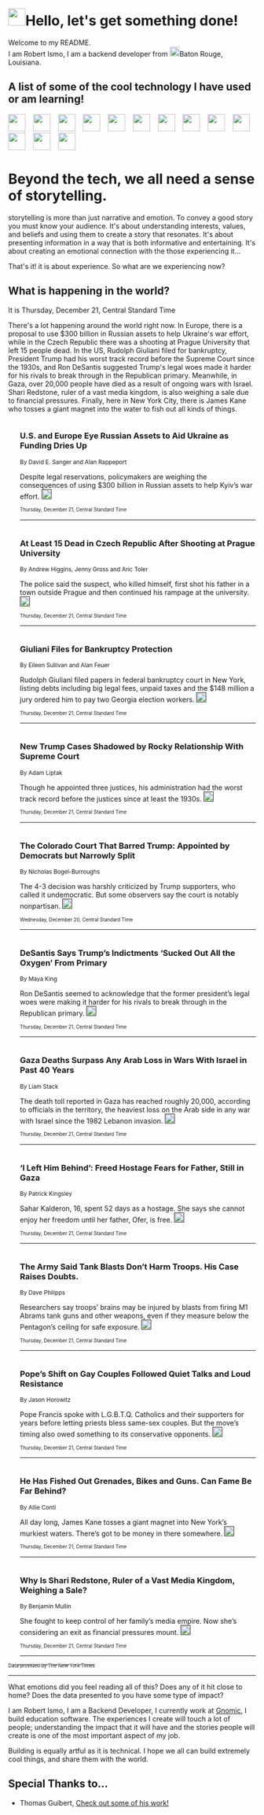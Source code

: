 <h1><img src="https://emojis.slackmojis.com/emojis/images/1643514375/3493/hot-coffee.gif?1643514375" width="35"/>Hello, let's get something done!</h1>

<p>Welcome to my README.<br/>
I am Robert Ismo, I am a backend developer from <img src="https://emojis.slackmojis.com/emojis/images/1638395689/50435/moulin_rouge.png?1638395689" width="20"/>Baton Rouge, Louisiana.</p>
<h2>A list of some of the cool technology I have used or am learning!</h2>
<p>
<img src="https://emojis.slackmojis.com/emojis/images/1643516091/21142/meow_bongotap.gif?1643516091" width="35" alt="">
<img src="https://img.shields.io/badge/Favorite%20Frontend%20Framework-SvelteKit-f83903" alt="">
<img src="https://img.shields.io/badge/Second%20Favorite-Vue-40b581" alt="">
<img src="https://img.shields.io/badge/Most%20Used%20Runtime-Nodejs-78b061" alt="">
<img src="https://emojis.slackmojis.com/emojis/images/1643517416/34482/fire.gif?1643517416" width="35" alt="">
<img src="https://img.shields.io/badge/Javascript%20But%20Better-Typescript-0078ca" alt="">
<img src="https://img.shields.io/badge/Favorite%20Language-Elixir-3e244d" alt="">
<img src="https://img.shields.io/badge/Containerize%20Everything-Docker-6ac9ef" alt="">
<img src="https://emojis.slackmojis.com/emojis/images/1643514596/5999/meow_party.gif?1643514596" width="35" alt="">
<img src="https://img.shields.io/badge/API%20Love%20Language-Graphql-de32a5" alt="">
<img src="https://img.shields.io/badge/Our%20Favorite%20Version%20Controller-Git-e94f33" alt="">
<img src="https://img.shields.io/badge/Favorite%20Database-Redis-d42d1d" alt="">
<img src="https://emojis.slackmojis.com/emojis/images/1643514559/5584/deployparrot.gif?1643514559" width="35" alt="">
<img src="https://img.shields.io/badge/Container%20Interstate-RabbitMQ-f66200" alt="">
<img src="https://img.shields.io/badge/Gotta%20Learn-Kubernetes-316adf" alt="">
<img src="https://img.shields.io/badge/Really%20Mature%20Now-WASM-654fef" alt="">
<img src="https://emojis.slackmojis.com/emojis/images/1666642497/61942/dance_vibe.gif?1666642497" width="35" alt="">
<img src="https://img.shields.io/badge/For%20My%20M1-ARM64-657d96" alt="">
<img src="https://img.shields.io/badge/Loving%20This%20So%20Much-TailwindCSS-17bcb5" alt="">
<img src="https://img.shields.io/badge/Cool%20Build%20Tool-Vite-f9cb24" alt="">
<img src="https://emojis.slackmojis.com/emojis/images/1669231376/62819/working-on-it.gif?1669231376" width="35" alt="">
<img src="https://img.shields.io/badge/Fun%20and%20Easy%20Database-MongoDB-5f8c49" alt="">
<img src="https://img.shields.io/badge/JS%20Life%20Support-NPM-c73737" alt="">
<img src="https://img.shields.io/badge/I%20Liked%20It-DynamoDB-0073b9" alt="">
<img src="https://emojis.slackmojis.com/emojis/images/1643514045/46/question.gif?1643514045" width="35" alt="">
<img src="https://img.shields.io/badge/cool-React-60d6f9" alt="">
<img src="https://img.shields.io/badge/Future%20Big%20Project-Lambda-f37e00" alt="">
<img src="https://img.shields.io/badge/NPM%20But%20Better-PNPM-f1aa07" alt="">
<img src="https://emojis.slackmojis.com/emojis/images/1643514943/9662/fbwow.gif?1643514943" width="35" alt="">
<img src="https://img.shields.io/badge/First%20Language-C-662079" alt="">
<img src="https://img.shields.io/badge/Where%20I%20Deploy%20Frontend-Vercel-000000" alt="">
<img src="https://img.shields.io/badge/Who%20Does%20not%20Want%20an%20App-Swift-f9492a" alt="">
<img src="https://emojis.slackmojis.com/emojis/images/1643514058/151/javascript.png?1643514058" width="35" alt="">
<img src="https://img.shields.io/badge/cool-Python-fbd542" alt="">
<img src="https://img.shields.io/badge/Favorite%20Something-Stripe-656cdc" alt="">
<img src="https://img.shields.io/badge/Of%20Course-HTML5-ed6327" alt="">
<img src="https://emojis.slackmojis.com/emojis/images/1660415405/60731/bomb.gif?1660415405" width="35" alt="">
<img src="https://img.shields.io/badge/hate-CSS-2964ec" alt="">
<img src="https://img.shields.io/badge/Learning-CircleCI-141215" alt="">
<img src="https://img.shields.io/badge/Learning-Rust-fbbb3b" alt="">
<img src="https://emojis.slackmojis.com/emojis/images/1660415397/60712/writing-hand.gif?1660415397" width="35" alt="">
<img src="https://img.shields.io/badge/Dev%20Browser%20of%20Choice-Firefox-cc4e26" alt="">
<img src="https://img.shields.io/badge/Recoverying%20From%20Windows-UNIX-1781e3" alt="">
<img src="https://img.shields.io/badge/LOVE-LogSeq-90c1c2" alt="">
<img src="https://emojis.slackmojis.com/emojis/images/1643514066/223/kirby.gif?1643514066" width="35" alt="">
<img src="https://img.shields.io/badge/Daily%20Driver-MacOS-e6e6e8" alt="">
<img src="https://img.shields.io/badge/Git%20Server-Github-000000" alt="">
<img src="https://img.shields.io/badge/enjoyable-EC2-f17428" alt="">
<img src="https://emojis.slackmojis.com/emojis/images/1643514239/2069/excited.gif?1643514239" width="35" alt="">
</p>
<h1>Beyond the tech, we all need a sense of storytelling.</h1>
<p>storytelling is more than just narrative and emotion. To convey a good story you must know your audience. It's about understanding interests, values, and beliefs and using them to create a story that resonates. It's about presenting information in a way that is both informative and entertaining. It's about creating an emotional connection with the those experiencing it...</p>
<p>That's it! it is about experience. So what are we experiencing now?</p>
<h2>What is happening in the world?</h2>
<p>It is Thursday, December 21, Central Standard Time</p>
<p>
There&#39;s a lot happening around the world right now. In Europe, there is a proposal to use $300 billion in Russian assets to help Ukraine&#39;s war effort, while in the Czech Republic there was a shooting at Prague University that left 15 people dead. In the US, Rudolph Giuliani filed for bankruptcy, President Trump had his worst track record before the Supreme Court since the 1930s, and Ron DeSantis suggested Trump&#39;s legal woes made it harder for his rivals to break through in the Republican primary. Meanwhile, in Gaza, over 20,000 people have died as a result of ongoing wars with Israel. Shari Redstone, ruler of a vast media kingdom, is also weighing a sale due to financial pressures. Finally, here in New York City, there is James Kane who tosses a giant magnet into the water to fish out all kinds of things.</p>
<ol>
<img src="https://img.shields.io/badge/-us-blue" alt="">
<h3>U.S. and Europe Eye Russian Assets to Aid Ukraine as Funding Dries Up</h3>
<sub>By David E. Sanger and Alan Rappeport</sub>
<p>Despite legal reservations, policymakers are weighing the consequences of using $300 billion in Russian assets to help Kyiv’s war effort.  <a href=""><img src="https://developer.nytimes.com/files/poweredby_nytimes_30b.png?v=1583354208352" height="20"></a></p>
<sub><sub>Thursday, December 21, Central Standard Time</sub></sub>
<hr/>
<img src="https://img.shields.io/badge/-world-blue" alt="">
<h3>At Least 15 Dead in Czech Republic After Shooting at Prague University</h3>
<sub>By Andrew Higgins, Jenny Gross and Aric Toler</sub>
<p>The police said the suspect, who killed himself, first shot his father in a town outside Prague and then continued his rampage at the university.  <a href=""><img src="https://developer.nytimes.com/files/poweredby_nytimes_30b.png?v=1583354208352" height="20"></a></p>
<sub><sub>Thursday, December 21, Central Standard Time</sub></sub>
<hr/>
<img src="https://img.shields.io/badge/-us-blue" alt="">
<h3>Giuliani Files for Bankruptcy Protection</h3>
<sub>By Eileen Sullivan and Alan Feuer</sub>
<p>Rudolph Giuliani filed papers in federal bankruptcy court in New York, listing debts including big legal fees, unpaid taxes and the $148 million a jury ordered him to pay two Georgia election workers.  <a href=""><img src="https://developer.nytimes.com/files/poweredby_nytimes_30b.png?v=1583354208352" height="20"></a></p>
<sub><sub>Thursday, December 21, Central Standard Time</sub></sub>
<hr/>
<img src="https://img.shields.io/badge/-us-blue" alt="">
<h3>New Trump Cases Shadowed by Rocky Relationship With Supreme Court</h3>
<sub>By Adam Liptak</sub>
<p>Though he appointed three justices, his administration had the worst track record before the justices since at least the 1930s.  <a href=""><img src="https://developer.nytimes.com/files/poweredby_nytimes_30b.png?v=1583354208352" height="20"></a></p>
<sub><sub>Thursday, December 21, Central Standard Time</sub></sub>
<hr/>
<img src="https://img.shields.io/badge/-us-blue" alt="">
<h3>The Colorado Court That Barred Trump: Appointed by Democrats but Narrowly Split</h3>
<sub>By Nicholas Bogel-Burroughs</sub>
<p>The 4-3 decision was harshly criticized by Trump supporters, who called it undemocratic. But some observers say the court is notably nonpartisan.  <a href=""><img src="https://developer.nytimes.com/files/poweredby_nytimes_30b.png?v=1583354208352" height="20"></a></p>
<sub><sub>Wednesday, December 20, Central Standard Time</sub></sub>
<hr/>
<img src="https://img.shields.io/badge/-us-blue" alt="">
<h3>DeSantis Says Trump’s Indictments ‘Sucked Out All the Oxygen’ From Primary</h3>
<sub>By Maya King</sub>
<p>Ron DeSantis seemed to acknowledge that the former president’s legal woes were making it harder for his rivals to break through in the Republican primary.  <a href=""><img src="https://developer.nytimes.com/files/poweredby_nytimes_30b.png?v=1583354208352" height="20"></a></p>
<sub><sub>Thursday, December 21, Central Standard Time</sub></sub>
<hr/>
<img src="https://img.shields.io/badge/-world-blue" alt="">
<h3>Gaza Deaths Surpass Any Arab Loss in Wars With Israel in Past 40 Years</h3>
<sub>By Liam Stack</sub>
<p>The death toll reported in Gaza has reached roughly 20,000, according to officials in the territory, the heaviest loss on the Arab side in any war with Israel since the 1982 Lebanon invasion.  <a href=""><img src="https://developer.nytimes.com/files/poweredby_nytimes_30b.png?v=1583354208352" height="20"></a></p>
<sub><sub>Thursday, December 21, Central Standard Time</sub></sub>
<hr/>
<img src="https://img.shields.io/badge/-world-blue" alt="">
<h3>‘I Left Him Behind’: Freed Hostage Fears for Father, Still in Gaza</h3>
<sub>By Patrick Kingsley</sub>
<p>Sahar Kalderon, 16, spent 52 days as a hostage. She says she cannot enjoy her freedom until her father, Ofer, is free.  <a href=""><img src="https://developer.nytimes.com/files/poweredby_nytimes_30b.png?v=1583354208352" height="20"></a></p>
<sub><sub>Thursday, December 21, Central Standard Time</sub></sub>
<hr/>
<img src="https://img.shields.io/badge/-us-blue" alt="">
<h3>The Army Said Tank Blasts Don’t Harm Troops. His Case Raises Doubts.</h3>
<sub>By Dave Philipps</sub>
<p>Researchers say troops’ brains may be injured by blasts from firing M1 Abrams tank guns and other weapons, even if they measure below the Pentagon’s ceiling for safe exposure.  <a href=""><img src="https://developer.nytimes.com/files/poweredby_nytimes_30b.png?v=1583354208352" height="20"></a></p>
<sub><sub>Thursday, December 21, Central Standard Time</sub></sub>
<hr/>
<img src="https://img.shields.io/badge/-world-blue" alt="">
<h3>Pope’s Shift on Gay Couples Followed Quiet Talks and Loud Resistance</h3>
<sub>By Jason Horowitz</sub>
<p>Pope Francis spoke with L.G.B.T.Q. Catholics and their supporters for years before letting priests bless same-sex couples. But the move’s timing also owed something to its conservative opponents.  <a href=""><img src="https://developer.nytimes.com/files/poweredby_nytimes_30b.png?v=1583354208352" height="20"></a></p>
<sub><sub>Thursday, December 21, Central Standard Time</sub></sub>
<hr/>
<img src="https://img.shields.io/badge/-nyregion-blue" alt="">
<h3>He Has Fished Out Grenades, Bikes and Guns. Can Fame Be Far Behind?</h3>
<sub>By Allie Conti</sub>
<p>All day long, James Kane tosses a giant magnet into New York’s murkiest waters. There’s got to be money in there somewhere.  <a href=""><img src="https://developer.nytimes.com/files/poweredby_nytimes_30b.png?v=1583354208352" height="20"></a></p>
<sub><sub>Thursday, December 21, Central Standard Time</sub></sub>
<hr/>
<img src="https://img.shields.io/badge/-business-blue" alt="">
<h3>Why Is Shari Redstone, Ruler of a Vast Media Kingdom, Weighing a Sale?</h3>
<sub>By Benjamin Mullin</sub>
<p>She fought to keep control of her family’s media empire. Now she’s considering an exit as financial pressures mount.  <a href=""><img src="https://developer.nytimes.com/files/poweredby_nytimes_30b.png?v=1583354208352" height="20"></a></p>
<sub><sub>Thursday, December 21, Central Standard Time</sub></sub>
<hr/>
</ol>
<a href="https://developer.nytimes.com"><sub><sub>Data provided by The New York Times</sub></sub></a>
<hr/>
<p>What emotions did you feel reading all of this? Does any of it hit close to home? Does the data presented to you have some type of impact?</p>
<p>I am Robert Ismo, I am a Backend Developer, I currently work at <a href="https://gnomic.education/">Gnomic</a>, I build education software. The experiences I create will touch a lot of people; understanding the impact that it will have and the stories people will create is one of the most important aspect of my job.</p>
<p>Building is equally artful as it is technical. I hope we all can build extremely cool things, and share them with the world.</p>
<h2>Special Thanks to...</h2>
<ul>
<li>Thomas Guibert, <a href="https://github.com/thmsgbrt/thmsgbrt">Check out some of his work!</a></li>
</ul>